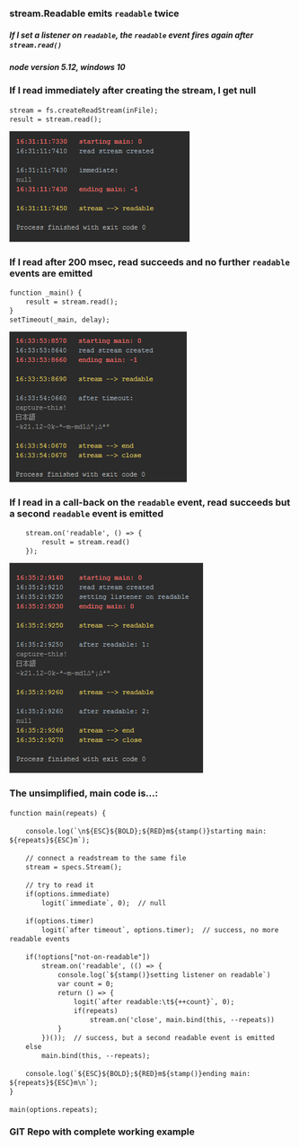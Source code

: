 ### stream.Readable emits `readable` twice
##### If I set a listener on `readable`, the `readable` event fires again after `stream.read()`
##### node version 5.12, windows 10
### If I read immediately after creating the stream, I get null

    stream = fs.createReadStream(inFile);
    result = stream.read();
![image](immediate.gif)
### If I read after 200 msec, read succeeds and no further `readable` events are emitted

    function _main() {
        result = stream.read();
    }
    setTimeout(_main, delay);
![image](timeout.gif)

### If I read in a call-back on the `readable` event, read succeeds but a second `readable` event is emitted

        stream.on('readable', () => {
            result = stream.read()
        });
![image](onreabable.gif)

### The unsimplified, main code is...: 

    function main(repeats) {
    
        console.log(`\n${ESC}${BOLD};${RED}m${stamp()}starting main: ${repeats}${ESC}m`);
    
        // connect a readstream to the same file
        stream = specs.Stream();
    
        // try to read it
        if(options.immediate)
            logit(`immediate`, 0);  // null
    
        if(options.timer)
            logit(`after timeout`, options.timer);  // success, no more readable events
    
        if(!options["not-on-readable"])
            stream.on('readable', (() => {
                console.log(`${stamp()}setting listener on readable`)
                var count = 0;
                return () => {
                    logit(`after readable:\t${++count}`, 0);
                    if(repeats)
                        stream.on('close', main.bind(this, --repeats))
                }
            })());  // success, but a second readable event is emitted
        else
            main.bind(this, --repeats);
    
        console.log(`${ESC}${BOLD};${RED}m${stamp()}ending main: ${repeats}${ESC}m\n`);
    }

    main(options.repeats);
    
### GIT Repo with complete working example